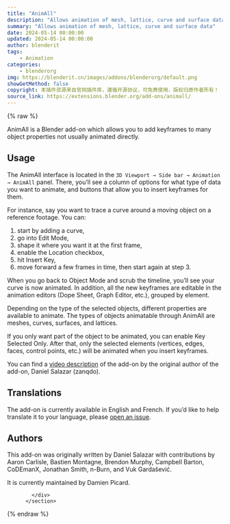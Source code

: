 ```yaml
---
title: "AnimAll"
description: "Allows animation of mesh, lattice, curve and surface data"
summary: "Allows animation of mesh, lattice, curve and surface data"
date: 2024-05-14 00:00:00
updated: 2024-05-14 00:00:00
author: blenderit
tags: 
    - Animation
categories:
    - blenderorg
img: https://blenderit.cn/images/addons/blenderorg/default.png
showGetMethod: false
copyright: 本插件资源来自官网插件库，遵循开源协议，可免费使用，版权归原作者所有！
source_link: https://extensions.blender.org/add-ons/animall/
---
```


{% raw %}
<section id="about" class="mt-3">
            <div class="box style-rich-text">
              <p>AnimAll is a Blender add-on which allows you to add keyframes to many
object properties not usually animated directly.</p>
<h2>Usage</h2>
<p>The AnimAll interface is located in the <code>3D Viewport → Side bar → Animation → AnimAll</code> panel. There, you’ll see a column of options for
what type of data you want to animate, and buttons that allow you to
insert keyframes for them.</p>
<p>For instance, say you want to trace a curve around a moving object on
a reference footage. You can:</p>
<ol>
<li>start by adding a curve,</li>
<li>go into Edit Mode,</li>
<li>shape it where you want it at the first frame,</li>
<li>enable the Location checkbox,</li>
<li>hit Insert Key,</li>
<li>move forward a few frames in time, then start again at step 3.</li>
</ol>
<p>When you go back to Object Mode and scrub the timeline, you’ll see
your curve is now animated. In addition, all the new keyframes are
editable in the animation editors (Dope Sheet, Graph Editor, etc.),
grouped by element.</p>
<p>Depending on the type of the selected objects, different properties
are available to animate. The types of objects animatable through
AnimAll are meshes, curves, surfaces, and lattices.</p>
<p>If you only want part of the object to be animated, you can enable Key
Selected Only. After that, only the selected elements (vertices,
edges, faces, control points, etc.) will be animated when you insert
keyframes.</p>
<p>You can find a <a rel="nofollow noopener noreferrer external" target="_blank" href="https://www.youtube.com/watch?v=xlJ71XChDuY">video
description</a> of the
add-on by the original author of the add-on, Daniel Salazar (zanqdo).</p>
<h2>Translations</h2>
<p>The add-on is currently available in English and French. If you’d like to help translate it to your language, please <a rel="nofollow noopener noreferrer external" target="_blank" href="https://projects.blender.org/extensions/animation_animall/issues/new">open an issue</a>.</p>
<h2>Authors</h2>
<p>This add-on was originally written by Daniel Salazar with
contributions by Aaron Carlisle, Bastien Montagne, Brendon Murphy,
Campbell Barton, CoDEmanX, Jonathan Smith, n-Burn, and Vuk Gardašević.</p>
<p>It is currently maintained by Damien Picard.</p>

            </div>
          </section>
<div style="display: none">blenderorg</div>
{% endraw %}